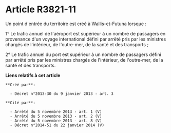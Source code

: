 # Article R3821-11

Un point d'entrée du territoire est créé à Wallis-et-Futuna lorsque : 

1° Le trafic annuel de l'aéroport est supérieur à un nombre de passagers en provenance d'un voyage international défini par
arrêté pris par les ministres chargés de l'intérieur, de l'outre-mer, de la santé et des transports ; 

2° Le trafic annuel du port est supérieur à un nombre de passagers défini par arrêté pris par les ministres chargés de
l'intérieur, de l'outre-mer, de la santé et des transports.

**Liens relatifs à cet article**

	**Créé par**:

	  - Décret n°2013-30 du 9 janvier 2013 - art. 3

	**Cité par**:

	  - Arrêté du 5 novembre 2013 - art. 1 (V)
	  - Arrêté du 5 novembre 2013 - art. 2 (V)
	  - Arrêté du 5 novembre 2013 - art. 8 (V)
	  - Décret n°2014-51 du 22 janvier 2014 (V)
